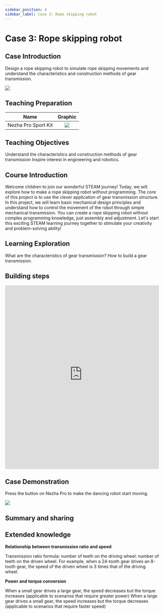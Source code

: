 ```yaml
---
sidebar_position: 4
sidebar_label: Case 3: Rope skipping robot
---
```


# Case 3: Rope skipping robot

## Case Introduction

Design a rope skipping robot to simulate rope skipping movements and understand the characteristics and construction methods of gear transmission.

![](https://wiki-media-ef.oss-cn-hongkong.aliyuncs.com/docs/microbit/building-blocks/nezha-pro-sports-kit/images/nezha-pro-sports-kit-case-03-01.png)

## Teaching Preparation

|     Name     |            Graphic            |
| :----------: | :--------------------------: |
|   Nezha Pro Sport Kit   |   ![](https://wiki-media-ef.oss-cn-hongkong.aliyuncs.com/docs/microbit/building-blocks/nezha-pro-sports-kit/images/nezha-pro-sports-kit-01.png)  |

## Teaching Objectives

Understand the characteristics and construction methods of gear transmission
Inspire interest in engineering and robotics.

## Course Introduction

Welcome children to join our wonderful STEAM journey! Today, we will explore how to make a rope skipping robot without programming. The core of this project is to use the clever application of gear transmission structure. In this project, we will learn basic mechanical design principles and understand how to control the movement of the robot through simple mechanical transmission. You can create a rope skipping robot without complex programming knowledge, just assembly and adjustment. Let's start this exciting STEAM learning journey together to stimulate your creativity and problem-solving ability!

## Learning Exploration

What are the characteristics of gear transmission?
How to build a gear transmission.

## Building steps

<embed src="https://wiki-media-ef.oss-cn-hongkong.aliyuncs.com/docs/microbit/building-blocks/nezha-pro-sports-kit/files/%E8%B7%B3%E8%88%9E%E6%9C%BA%E5%99%A8%E4%BA%BA.pdf" type="application/pdf" width="100%" height="600px" />

## Case Demonstration

Press the button on Nezha Pro to make the dancing robot start moving.

![](https://wiki-media-ef.oss-cn-hongkong.aliyuncs.com/docs/microbit/building-blocks/nezha-pro-sports-kit/images/nezha-pro-sports-kit-case-03.gif)

## Summary and sharing

## Extended knowledge

**Relationship between transmission ratio and speed**

Transmission ratio formula: number of teeth on the driving wheel: number of teeth on the driven wheel. For example, when a 24-tooth gear drives an 8-tooth gear, the speed of the driven wheel is 3 times that of the driving wheel.

**Power and torque conversion**

When a small gear drives a large gear, the speed decreases but the torque increases (applicable to scenarios that require greater power)
When a large gear drives a small gear, the speed increases but the torque decreases (applicable to scenarios that require faster speed)
